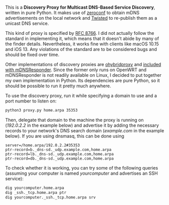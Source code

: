 This is a **Discovery Proxy for Multicast DNS-Based Service Discovery**, written in pure Python. It makes use of [zeroconf](https://pypi.org/project/zeroconf/) to obtain mDNS advertisements on the local network and [Twisted](https://pypi.org/project/Twisted/) to re-publish them as a unicast DNS service.

This kind of proxy is specified by [RFC 8766](https://tools.ietf.org/html/rfc8766). I did not actually follow the standard in implementing it, which means that it doesn't abide by many of the finder details. Nevertheless, it works fine with clients like macOS 10.15 and iOS 13. Any violations of the standard are to be considered bugs and should be fixed over time.

Other implementations of discovery proxies are [ohybridproxy](https://github.com/sbyx/ohybridproxy) and [included with mDNSResponder](https://opensource.apple.com/source/mDNSResponder/mDNSResponder-1096.60.2/ServiceRegistration/dnssd-proxy.c.auto.html). Since the former only runs on OpenWRT and mDNSResponder is not readily available on Linux, I decided to put together my own implementation in Python. Its dependencies are pure Python, so it should be possible to run it pretty much anywhere.

To use the discovery proxy, run it while specifying a domain to use and a port number to listen on:

```bash
python3 proxy.py home.arpa 35353
```

Then, delegate that domain to the machine the proxy is running on (_192.0.2.2_ in the example below) and advertise it by adding the necessary records to your network's DNS search domain (_example.com_ in the example below). If you are using dnsmasq, this can be done using

```
server=/home.arpa/192.0.2.2#35353
ptr-record=b._dns-sd._udp.example.com,home.arpa
ptr-record=lb._dns-sd._udp.example.com,home.arpa
ptr-record=db._dns-sd._udp.example.com,home.arpa
```

To check whether it is working, you can try some of the following queries (assuming your computer is named _yourcomputer_ and advertises an SSH service):
```bash
dig yourcomputer.home.arpa
dig _ssh._tcp.home.arpa ptr
dig yourcomputer._ssh._tcp.home.arpa srv
```
